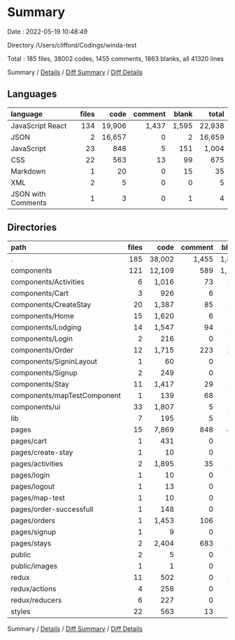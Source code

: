 # Summary

Date : 2022-05-19 10:48:49

Directory /Users/clifford/Codings/winda-test

Total : 185 files, 38002 codes, 1455 comments, 1863 blanks, all 41320 lines

Summary / [Details](details.md) / [Diff Summary](diff.md) / [Diff Details](diff-details.md)

## Languages

| language           | files |   code | comment | blank |  total |
| :----------------- | ----: | -----: | ------: | ----: | -----: |
| JavaScript React   |   134 | 19,906 |   1,437 | 1,595 | 22,938 |
| JSON               |     2 | 16,657 |       0 |     2 | 16,659 |
| JavaScript         |    23 |    848 |       5 |   151 |  1,004 |
| CSS                |    22 |    563 |      13 |    99 |    675 |
| Markdown           |     1 |     20 |       0 |    15 |     35 |
| XML                |     2 |      5 |       0 |     0 |      5 |
| JSON with Comments |     1 |      3 |       0 |     1 |      4 |

## Directories

| path                        | files |   code | comment | blank |  total |
| :-------------------------- | ----: | -----: | ------: | ----: | -----: |
| .                           |   185 | 38,002 |   1,455 | 1,863 | 41,320 |
| components                  |   121 | 12,109 |     589 | 1,109 | 13,807 |
| components/Activities       |     6 |  1,016 |      73 |   101 |  1,190 |
| components/Cart             |     3 |    926 |       6 |    72 |  1,004 |
| components/CreateStay       |    20 |  1,387 |      85 |   154 |  1,626 |
| components/Home             |    15 |  1,620 |       6 |    78 |  1,704 |
| components/Lodging          |    14 |  1,547 |      94 |   164 |  1,805 |
| components/Login            |     2 |    216 |       0 |    17 |    233 |
| components/Order            |    12 |  1,715 |     223 |   203 |  2,141 |
| components/SigninLayout     |     1 |     60 |       0 |     4 |     64 |
| components/Signup           |     2 |    249 |       0 |    16 |    265 |
| components/Stay             |    11 |  1,417 |      29 |   121 |  1,567 |
| components/mapTestComponent |     1 |    139 |      68 |    20 |    227 |
| components/ui               |    33 |  1,807 |       5 |   153 |  1,965 |
| lib                         |     7 |    195 |       5 |    29 |    229 |
| pages                       |    15 |  7,869 |     848 |   496 |  9,213 |
| pages/cart                  |     1 |    431 |       0 |    36 |    467 |
| pages/create-stay           |     1 |     10 |       0 |     3 |     13 |
| pages/activities            |     2 |  1,895 |      35 |   132 |  2,062 |
| pages/login                 |     1 |     10 |       0 |     3 |     13 |
| pages/logout                |     1 |     13 |       0 |     4 |     17 |
| pages/map-test              |     1 |     10 |       0 |     3 |     13 |
| pages/order-successfull     |     1 |    148 |       0 |    15 |    163 |
| pages/orders                |     1 |  1,453 |     106 |    94 |  1,653 |
| pages/signup                |     1 |      9 |       0 |     2 |     11 |
| pages/stays                 |     2 |  2,404 |     683 |   149 |  3,236 |
| public                      |     2 |      5 |       0 |     0 |      5 |
| public/images               |     1 |      1 |       0 |     0 |      1 |
| redux                       |    11 |    502 |       0 |   103 |    605 |
| redux/actions               |     4 |    258 |       0 |    31 |    289 |
| redux/reducers              |     6 |    227 |       0 |    64 |    291 |
| styles                      |    22 |    563 |      13 |    99 |    675 |

Summary / [Details](details.md) / [Diff Summary](diff.md) / [Diff Details](diff-details.md)
